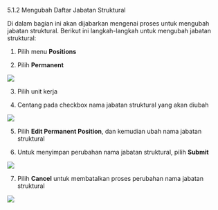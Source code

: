 5.1.2 Mengubah Daftar Jabatan Struktural

Di dalam bagian ini akan dijabarkan mengenai proses untuk mengubah jabatan struktural. Berikut ini langkah-langkah untuk mengubah 
jabatan struktural:

1. Pilih menu **Positions**

2. Pilih **Permanent**

![](media/a9e2be929ac71a61b256f1ac7c334447.jpg)

3. Pilih unit kerja

4. Centang pada checkbox nama jabatan struktural yang akan diubah

![](media/57b339259342996c5e40be00e8d3c02d.jpg)

5. Pilih **Edit Permanent Position**, dan kemudian ubah nama jabatan struktural

6. Untuk menyimpan perubahan nama jabatan struktural, pilih **Submit**

![](media/68892884bd99029f07f3da141046cb80.jpg)

7. Pilih **Cancel** untuk membatalkan proses perubahan nama jabatan struktural

![](media/ed49ad5ab727485d4defb4ef0526eb5e.jpg)
